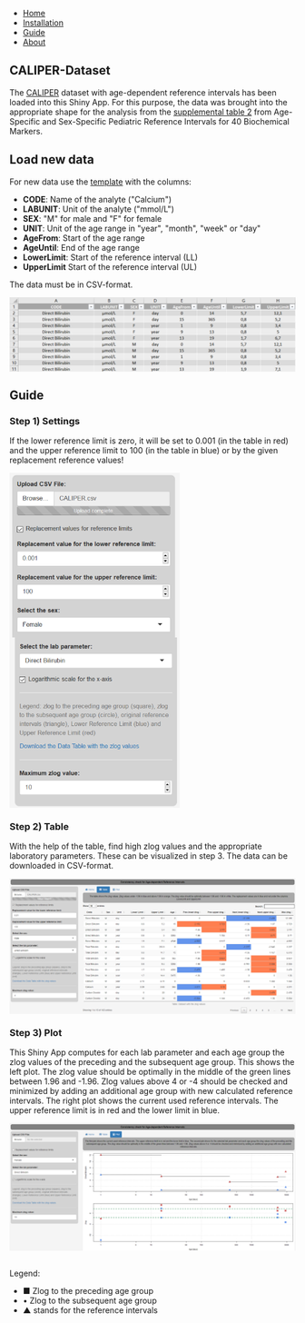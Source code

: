 * [Home](./index.md)
* [Installation](./install.md)
* [Guide](./guide.md)
* [About](./about.md)

## CALIPER-Dataset

The [CALIPER](https://caliper.research.sickkids.ca/#/) dataset with age-dependent reference intervals has been loaded into this Shiny App. For this purpose, the data was brought into the appropriate shape for the analysis from the [supplemental table 2](https://academic.oup.com/clinchem/article/58/5/854/5620695#supplementary-data) from Age-Specific and Sex-Specific Pediatric Reference Intervals for 40 Biochemical Markers.

## Load new data 

For new data use the [template](https://github.com/SandraKla/Zlog_AdRI/blob/master/data/CALIPER.csv) with the columns:

* **CODE**: Name of the analyte ("Calcium") 
* **LABUNIT**: Unit of the analyte ("mmol/L")
* **SEX**: "M" for male and "F" for female
* **UNIT**: Unit of the age range in "year", "month", "week" or "day"
* **AgeFrom**: Start of the age range 
* **AgeUntil**: End of the age range 
* **LowerLimit**: Start of the reference interval (LL)
* **UpperLimit** Start of the reference interval (UL)

The data must be in CSV-format.

<img src="data_format.png" align="center"/>

## Guide
### Step 1) Settings

If the lower reference limit is zero, it will be set to 0.001 (in the table in red) and the upper reference limit to 100 (in the table in blue) or by the given replacement reference values!

<p float="left">
  <img src="settings.png" align="center" style="width:300px;"/>
  <img src="settings1.png" align="center" style="width:300px;"/>
</p>

### Step 2) Table

With the help of the table, find high zlog values and the appropriate laboratory parameters. These can be visualized in step 3. The data can be downloaded in CSV-format.

<img src="table.png" align="center"/>

### Step 3) Plot 

This Shiny App computes for each lab parameter and each age group the zlog values of the preceding and the subsequent age group. This shows the left plot. The zlog value should be optimally in the middle of the green lines between 1.96 and -1.96. Zlog values above 4 or -4 should be checked and minimized by adding an additional age group with new calculated reference intervals. The right plot shows the current used reference intervals. The upper reference limit is in red and the lower limit in blue. 

<img src="shiny.png" align="center"/>

<br> Legend: </br>

* ■ Zlog to the preceding age group
* • Zlog to the subsequent age group
* ▲ stands for the reference intervals

